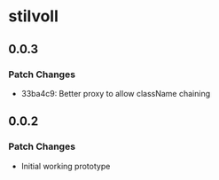 # stilvoll

## 0.0.3

### Patch Changes

- 33ba4c9: Better proxy to allow className chaining

## 0.0.2

### Patch Changes

- Initial working prototype
